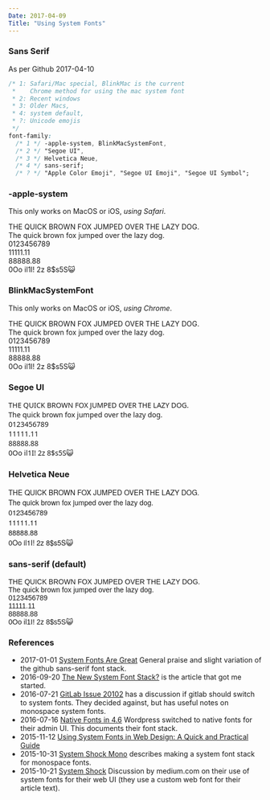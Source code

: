 ```yaml
---
Date: 2017-04-09
Title: "Using System Fonts"
---
```


### Sans Serif

As per Github 2017-04-10

```css
/* 1: Safari/Mac special, BlinkMac is the current
 *    Chrome method for using the mac system font
 * 2: Recent windows
 * 3: Older Macs,
 * 4: system default,
 * ?: Unicode emojis
 */
font-family:
  /* 1 */ -apple-system, BlinkMacSystemFont,
  /* 2 */ "Segoe UI",
  /* 3 */ Helvetica Neue,
  /* 4 */ sans-serif;
  /* ? */ "Apple Color Emoji", "Segoe UI Emoji", "Segoe UI Symbol";
```

### -apple-system

This only works on MacOS or iOS, *using Safari*.

<p class="sample" style="font-family: -apple-system, serif;">
THE QUICK BROWN FOX JUMPED OVER THE LAZY DOG.<br>
The quick brown fox jumped over the lazy dog.<br>
0123456789<br>
11111.11<br>
88888.88<br>
0Oo il1I! 2z 8$s5S😺
</p>

### BlinkMacSystemFont

This only works on MacOS or iOS, *using Chrome*.

<p class="sample" style="font-family: BlinkMacSystemFont, serif;">
THE QUICK BROWN FOX JUMPED OVER THE LAZY DOG.<br>
The quick brown fox jumped over the lazy dog.<br>
0123456789<br>
11111.11<br>
88888.88<br>
0Oo il1I! 2z 8$s5S😺
</p>

### Segoe UI

<p class="sample" style="font-family: Segoe UI, serif;">
THE QUICK BROWN FOX JUMPED OVER THE LAZY DOG.<br>
The quick brown fox jumped over the lazy dog.<br>
0123456789<br>
11111.11<br>
88888.88<br>
0Oo il1I! 2z 8$s5S😺
</p>

### Helvetica Neue

<p class="sample" style="font-family: Helvetica Neue, serif;">
THE QUICK BROWN FOX JUMPED OVER THE LAZY DOG.<br>
The quick brown fox jumped over the lazy dog.<br>
0123456789<br>
11111.11<br>
88888.88<br>
0Oo il1I! 2z 8$s5S😺
</p>

### sans-serif (default)

<p class="sample" style="font-family: sans-serif;">
THE QUICK BROWN FOX JUMPED OVER THE LAZY DOG.<br>
The quick brown fox jumped over the lazy dog.<br>
0123456789<br>
11111.11<br>
88888.88<br>
0Oo il1I! 2z 8$s5S😺
</p>

### References

* 2017-01-01 [System Fonts Are Great](https://benrabicoff.com/system-fonts-are-great/) General praise and slight variation of the github sans-serif font stack.
* 2016-09-20 [The New System Font Stack?](https://bitsofco.de/the-new-system-font-stack/) is the article that got me started.
* 2016-07-21 [GitLab Issue 20102](https://gitlab.com/gitlab-org/gitlab-ce/issues/20102) has a discussion if gitlab should switch to system fonts.  They decided against, but has useful notes on monospace system fonts.
* 2016-07-16 [Native Fonts in 4.6](https://make.wordpress.org/core/2016/07/07/native-fonts-in-4-6/) Wordpress switched to native fonts for their admin UI.  This documents their font stack.
* 2015-11-12 [Using System Fonts in Web Design: A Quick and Practical Guide](https://www.smashingmagazine.com/2015/11/using-system-ui-fonts-practical-guide/)
* 2015-10-31 [System Shock Mono](http://z12t.com/system-shock-mono/) describes making a system font stack for monospace fonts.
* 2015-10-21 [System Shock](https://medium.design/system-shock-6b1dc6d6596f) Discussion by medium.com on their use of system fonts for their web UI (they use a custom web font for their article text).
